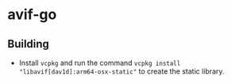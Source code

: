 # avif-go

## Building

- Install `vcpkg` and run the command `vcpkg install "libavif[dav1d]:arm64-osx-static"` to create the static library.